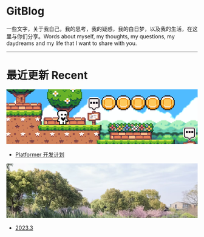 # GitBlog

一些文字，关于我自己，我的思考，我的疑惑，我的白日梦，以及我的生活，在这里与你们分享。Words about myself, my thoughts, my questions, my daydreams and my life that I want to share with you.

---

# 最近更新 Recent

![](content/assets/cover1.png)
- [Platformer 开发计划](content/Platformer开发计划.md)

![](content/assets/cover2.png)
- [2023.3](content/2023.3.md)
